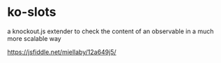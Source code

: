 # ko-slots
a knockout.js extender to check the content of an observable in a much more scalable way

https://jsfiddle.net/miellaby/12a649j5/

